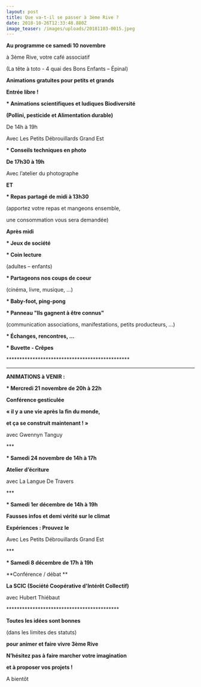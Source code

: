 ```yaml
---
layout: post
title: Que va-t-il se passer à 3ème Rive ?
date: 2018-10-26T12:33:48.880Z
image_teaser: /images/uploads/20181103-0015.jpeg
---
```

**Au programme ce samedi 10 novembre**

à 3ème Rive, votre café associatif

(La tête à toto - 4 quai des Bons Enfants – Épinal)

**Animations gratuites pour petits et grands**

**Entrée libre !**

**\* Animations scientifiques et ludiques Biodiversité**

**(Pollini, pesticide et Alimentation durable)**

De 14h à 19h

Avec Les Petits Débrouillards Grand Est

**\* Conseils techniques en photo**

**De 17h30 à 19h**

Avec l’atelier du photographe

**ET**

**\* Repas partagé de midi à 13h30**

(apportez votre repas et mangeons ensemble,

une consommation vous sera demandée)

**Après midi**

**\* Jeux de société**

**\* Coin lecture**

(adultes – enfants)

**\* Partageons nos coups de coeur**

(cinéma, livre, musique, …)

**\* Baby-foot, ping-pong**

**\* Panneau "Ils gagnent à être connus"**

(communication associations, manifestations, petits producteurs, ...)

**\* Échanges, rencontres, …**

**\* Buvette - Crêpes**

\*\*\*\*\*\*\*\*\*\*\*\*\*\*\*\*\*\*\*\*\*\*\*\*\*\*\*\*\*\*\*\*\*\*\*\*\*\*\*\*\*\*\*\*\*\**

- - -

**ANIMATIONS à VENIR :**

**\* Mercredi 21 novembre de 20h à 22h**

**Conférence gesticulée**

**« il y a une vie après la fin du monde,**

**et ça se construit maintenant ! »**

avec Gwennyn Tanguy

\*\**

**\* Samedi 24 novembre de 14h à 17h**

**Atelier d’écriture**

avec La Langue De Travers

\*\**

**\* Samedi 1er décembre de 14h à 19h**

**Fausses infos et demi vérité sur le climat**

**Expériences : Prouvez le**

Avec Les Petits Débrouillards Grand Est

\*\**

**\* Samedi 8 décembre de 17h à 19h**

**Conférence / débat **

**La SCIC (Société Coopérative d'Intérêt Collectif)**

avec Hubert Thiébaut

\*\*\*\*\*\*\*\*\*\*\*\*\*\*\*\*\*\*\*\*\*\*\*\*\*\*\*\*\*\*\*\*\*\*\*\*\*\*\*\*\*\**

**Toutes les idées sont bonnes**

(dans les limites des statuts)

**pour animer et faire vivre 3ème Rive**

**N’hésitez pas à faire marcher votre imagination**

**et à proposer vos projets !**

A bientôt
